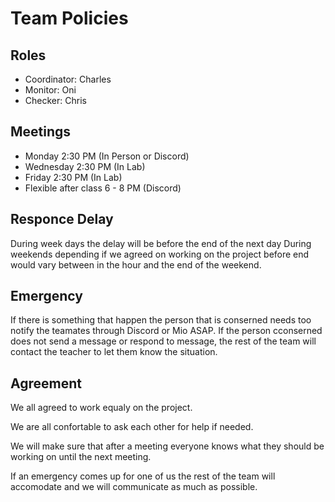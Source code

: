 # Team Policies
## Roles
- Coordinator: Charles
- Monitor: Oni
- Checker: Chris

## Meetings
- Monday 2:30 PM (In Person or Discord)
- Wednesday 2:30 PM (In Lab)
- Friday 2:30 PM (In Lab)
- Flexible after class 6 - 8 PM (Discord)

## Responce Delay
During week days the delay will be before the end of the next day
During weekends depending if we agreed on working on the project before end would vary between in the hour and the end of the weekend.

## Emergency
If there is something that happen the person that is conserned needs too notify the teamates through Discord or Mio ASAP.
If the person cconserned does not send a message or respond to message, the rest of the team will contact the teacher to let them know the situation.

## Agreement
We all agreed to work equaly on the project.

We are all confortable to ask each other for help if needed.

We will make sure that after a meeting everyone knows what they should be working on until the next meeting.

If an emergency comes up for one of us the rest of the team will accomodate and we will communicate as much as possible.